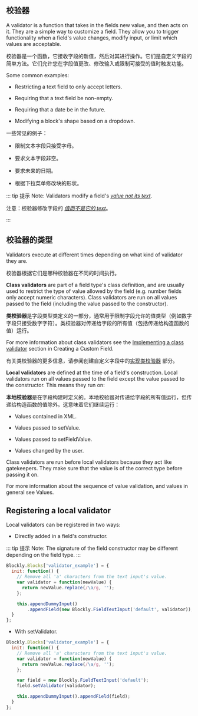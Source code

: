 ## 校验器 

A validator is a function that takes in the fields new value, and then acts on it. They are a simple way to customize a field. They allow you to trigger functionality when a field's value changes, modify input, or limit which values are acceptable.

校验器是一个函数，它接收字段的新值，然后对其进行操作。它们是自定义字段的简单方法。它们允许您在字段值更改、修改输入或限制可接受的值时触发功能。

Some common examples:

- Restricting a text field to only accept letters.

- Requiring that a text field be non-empty.

- Requiring that a date be in the future.

- Modifying a block's shape based on a dropdown.

一些常见的例子：

- 限制文本字段只接受字母。

- 要求文本字段非空。

- 要求未来的日期。

- 根据下拉菜单修改块的形状。

::: tip 提示
Note: Validators modify a field's *[value not its text](/guides/create-custom-blocks/fields/anatomy-of-a-field.html#值)*.

注意：校验器修改字段的 *[值而不是它的 text](/guides/create-custom-blocks/fields/anatomy-of-a-field.html#值)*。

:::

## 校验器的类型

Validators execute at different times depending on what kind of validator they are.

校验器根据它们是哪种校验器在不同的时间执行。

**Class validators** are part of a field type's class definition, and are usually used to restrict the type of value allowed by the field (e.g. number fields only accept numeric characters). Class validators are run on all values passed to the field (including the value passed to the constructor).

**类校验器**是字段类型类定义的一部分，通常用于限制字段允许的值类型（例如数字字段只接受数字字符）。类校验器对传递给字段的所有值（包括传递给构造函数的值）运行。

For more information about class validators see the [Implementing a class validator](/guides/create-custom-blocks/fields/customizing-fields/creating.html#implementing_a_class_validator) section in Creating a Custom Field.

有关类校验器的更多信息，请参阅创建自定义字段中的[实现类校验器](/guides/create-custom-blocks/fields/customizing-fields/creating.html#实现类校验器) 部分。

**Local validators** are defined at the time of a field's construction. Local validators run on all values passed to the field except the value passed to the constructor. This means they run on:

**本地校验器**是在字段构建时定义的。本地校验器对传递给字段的所有值运行，但传递给构造函数的值除外。这意味着它们继续运行：

- Values contained in XML.

- Values passed to setValue.

- Values passed to setFieldValue.

- Values changed by the user.

Class validators are run before local validators because they act like gatekeepers. They make sure that the value is of the correct type before passing it on.

For more information about the sequence of value validation, and values in general see Values.

## Registering a local validator

Local validators can be registered in two ways:

- Directly added in a field's constructor.

::: tip 提示
Note: The signature of the field constructor may be different depending on the field type.
:::

```javascript
Blockly.Blocks['validator_example'] = {
  init: function() {
    // Remove all 'a' characters from the text input's value.
    var validator = function(newValue) {
      return newValue.replace(/\a/g, '');
    };

    this.appendDummyInput()
        .appendField(new Blockly.FieldTextInput('default', validator));
  }
};
```
- With setValidator.

```javascript
Blockly.Blocks['validator_example'] = {
  init: function() {
    // Remove all 'a' characters from the text input's value.
    var validator = function(newValue) {
      return newValue.replace(/\a/g, '');
    };

    var field = new Blockly.FieldTextInput('default');
    field.setValidator(validator);

    this.appendDummyInput().appendField(field);
  }
};
```
